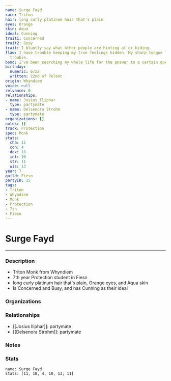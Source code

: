 ```yaml
---
name: Surge Fayd
race: Triton
hair: long curly platinum hair that's plain
eyes: Orange
skin: Aqua
ideal: Cunning
trait1: Concerned
trait2: Busy
trait: I bluntly say what other people are hinting at or hiding.
flaw: I have trouble keeping my true feelings hidden. My sharp tongue lands me in
  trouble.
bond: I've been searching my whole life for the answer to a certain question.
birthday:
  numeric: 6/22
  written: 22nd of Pelent
origin: Whyndiem
voice: null
relvance: 0
relationships:
- name: Josius Iliphar
  type: partymate
- name: Delsenora Strohm
  type: partymate
organizations: []
notes: []
track: Protection
spec: Monk
stats:
  cha: 11
  con: 4
  dex: 18
  int: 10
  str: 11
  wis: 13
year: 7
guild: Fiesn
partyID: 15
tags:
- Triton
- Whyndiem
- Monk
- Protection
- 7th
- Fiesn
---
```

# Surge Fayd
---
### Description
- Triton Monk from Whyndiem
- 7th year Protection student in Fiesn
- long curly platinum hair that's plain, Orange eyes, and Aqua skin
- Is Concerned and Busy, and has Cunning as their ideal

### Organizations

### Relationships
- [[Josius Iliphar]]: partymate
- [[Delsenora Strohm]]: partymate

### Notes

### Stats
```statblock
name: Surge Fayd
stats: [11, 18, 4, 10, 13, 11]
```
